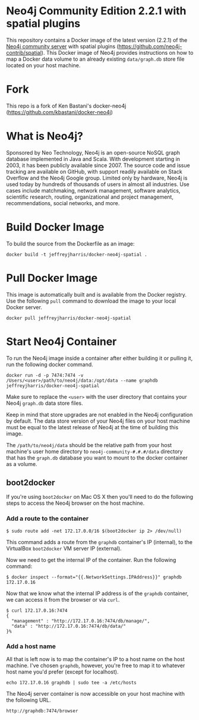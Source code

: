 # Neo4j Community Edition 2.2.1 with spatial plugins

This repository contains a Docker image of the latest version (2.2.1) of the [Neo4j community server](http://www.neo4j.com/download) with spatial plugins (https://github.com/neo4j-contrib/spatial). This Docker image of Neo4j provides instructions on how to map a Docker data volume to an already existing `data/graph.db` store file located on your host machine.

# Fork

This repo is a fork of Ken Bastani's docker-neo4j (https://github.com/kbastani/docker-neo4j)

# What is Neo4j?

Sponsored by Neo Technology, Neo4j is an open-source NoSQL graph database implemented in Java and Scala. With development starting in 2003, it has been publicly available since 2007. The source code and issue tracking are available on GitHub, with support readily available on Stack Overflow and the Neo4j Google group. Limited only by hardware, Neo4j is used today by hundreds of thousands of users in almost all industries. Use cases include matchmaking, network management, software analytics, scientific research, routing, organizational and project management, recommendations, social networks, and more.

# Build Docker Image

To build the source from the Dockerfile as an image:

```
docker build -t jeffreyjharris/docker-neo4j-spatial .
```

# Pull Docker Image

This image is automatically built and is available from the Docker registry. Use the following `pull` command to download the image to your local Docker server.

```
docker pull jeffreyjharris/docker-neo4j-spatial
```

# Start Neo4j Container

To run the Neo4j image inside a container after either building it or pulling it, run the following docker command.

```
docker run -d -p 7474:7474 -v /Users/<user>/path/to/neo4j/data:/opt/data --name graphdb jeffreyjharris/docker-neo4j-spatial
```

Make sure to replace the `<user>` with the user directory that contains your Neo4j `graph.db` data store files.

Keep in mind that store upgrades are not enabled in the Neo4j configuration by default. The data store version of your Neo4j files on your host machine must be equal to the latest release of Neo4j at the time of building this image.

The `/path/to/neo4j/data` should be the relative path from your host machine's user home directory to `neo4j-community-#.#.#/data` directory that has the `graph.db` database you want to mount to the docker container as a volume.

## boot2docker

If you're using `boot2docker` on Mac OS X then you'll need to do the following steps to access the Neo4j browser on the host machine.

### Add a route to the container

```
$ sudo route add -net 172.17.0.0/16 $(boot2docker ip 2> /dev/null)
```

This command adds a route from the `graphdb` container's IP (internal), to the VirtualBox `boot2docker` VM server IP (external).

Now we need to get the internal IP of the container. Run the following command:

```
$ docker inspect --format="{{.NetworkSettings.IPAddress}}" graphdb
172.17.0.16
```

Now that we know what the internal IP address is of the `graphdb` container, we can access it from the browser or via `curl`.

```
$ curl 172.17.0.16:7474
{
  "management" : "http://172.17.0.16:7474/db/manage/",
  "data" : "http://172.17.0.16:7474/db/data/"
}%
```

### Add a host name

All that is left now is to map the container's IP to a host name on the host machine. I've chosen `graphdb`, however, you're free to map it to whatever host name you'd prefer (except for localhost).

```
echo 172.17.0.16 graphdb | sudo tee -a /etc/hosts
```

The Neo4j server container is now accessible on your host machine with the following URL.

```
http://graphdb:7474/browser
```
